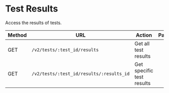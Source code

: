 # Test Results

Access the results of tests.

<table class="table">
  <thead>
    <tr>
      <th>Method</th>
      <th>URL</th>
      <th>Action</th>
      <th>Parameters</th>
    </tr>
  </thead>
  <tbody>
    <tr>
      <td>GET</td>
      <td><code>/v2/tests/:test_id/results</code></td>
      <td>Get all test results</td>
      <td></td>
    </tr>
    <tr>
      <td>GET</td>
      <td><code>/v2/tests/:test_id/results/:results_id</code></td>
      <td>Get specific test results</td>
      <td></td>
    </tr>
  </tbody>
</table>

